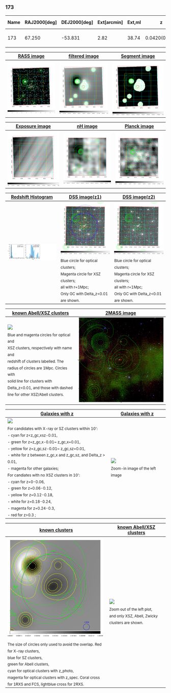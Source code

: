 <div STYLE="page-break-after: always;"></div>

### 173

|Name|RAJ2000[deg]|DEJ2000[deg] |Ext[arcmin]| Ext,ml | z | z_src| C|GC(XSZ,Delta_z<0.01)| GC(OPT,Delta_z<0.01)|GC| R_sig[arcmin] | R500[arcmin] | R500[Mpc]| CRsig[c/s] | CR500[c/s] |L500[1E44 erg/s]|F500[1E-12 erg/s/cm^2]| M500[1E14 Msun]|Tx[keV]|Cnt_sig|Beta|Rc[arcmin]|Comment|Alias|
|---|---|---|---|---|---|------|---|--------|---------|----------|---|---|---|---|---|---|---|---|---|---|---|---|---|---|
|173| 67.250| -53.831| 2.82| 38.74| 0.0420(0.005)| z1, z_xsz| B| MCXC| A, N| A, MCXC, N, W| 21.244| 14.705| 0.731| 0.445(0.091)| 0.423(0.087)| 0.339(0.058)| 8.216(1.415)| 1.16(0.10)| 2.37(0.13)| 143.6| 0.550(-0.032+0.048)| 3.913(-0.656+0.892)| -| k358|

|[RASS image](../image/173/173_img.pdf)|[filtered image](../image/173/173_fil.pdf)|[Segment image](../image/173/173_seg.pdf)|
|-------------------|--------------------|-------------------|
| <img src="../image/173/173_img.png" width="300">  | <img src="../image/173/173_fil.png" width="300">   | <img src="../image/173/173_seg.png" width="300">  |

|[Exposure image](../image/173/173_mex.pdf)| [nH image](../image/173/173_nh.pdf)| [Planck image](../image/173/173_p.pdf)|
|-------------------|--------------------|-------------------|
|<img src="../image/173/173_mex.png" width="300">   | <img src="../image/173/173_nh.png" width="300">    | <img src="../image/173/173_p.png" width="300"> |

|[Redshift Histogram](../image/173/173_zg.pdf) | [DSS image(z1)](../image/173/173_dss_z1.pdf)      |  [DSS image(z2)](../image/173/173_dss_z2.pdf)    |
|-------------------|--------------------|-------------------|
|<img src="../image/173/173_zg.png" width="300"> |<img src="../image/173/173_dss_z1.png" width="300"> <sub><br>Blue circle for optical clusters; <br>Magenta circle for XSZ clusters; <br>all with r=1Mpc; <br>Only GC with Delta_z<0.01 are shown. </sub>| <img src="../image/173/173_dss_z2.png" width="300"><sub><br>Blue circle for optical clusters; <br>Magenta circle for XSZ clusters; <br>all with r=1Mpc; <br>Only GC with Delta_z<0.01 are shown. </sub> |

|[known Abell/XSZ clusters](../image/173/173_m.pdf) | [2MASS image](../image/173/173_2mass.pdf)      |
|-------------------|-------------------|
|<img src=../image/173/173_m.png width="300"> <br><sub>Blue and magenta circles for optical and <br>XSZ clusters, respectively with name and <br>redshift of clusters labelled. The <br>radius of circles are 1Mpc. Circles with <br>solid line for clusters with <br>Delta_z<0.01, and those with dashed <br>line for other XSZ/Abell clusters.        </sub>|<img src="../image/173/173_2mass.png" width="300">  |

|[Galaxies with z](../image/173/173_opt_ned.pdf) |[Galaxies with z](../image/173/173_opt_ned_zoom.pdf) |
|-------------------|-------------------|
| <img src=../image/173/173_opt_ned.png width="300"> <br><sub> For candidates with X-ray or SZ clusters within 10': <br> - cyan for z<z_gc,xsz-0.01, <br> - green for z=z_gc,x-0.01~ z_gc,x+0.01, <br> - yellow for z=z_gc,sz-0.01~ z_gc,sz+0.01, <br> - white for z between z_gc,x and z_gc,sz, and Delta_z > 0.01, <br> - magenta for other galaxies; <br>For candiates with no XSZ clusters in 10': <br> - cyan for z=0-0.06, <br> - green for z=0.06-0.12, <br> - yellow for z=0.12-0.18, <br> - white for z=0.18-0.24, <br> - magenta for z=0.24-0.3, <br> - red for z>0.3 ;  </sub>|<img src=../image/173/173_opt_ned_zoom.png width="300">  <br><sub> Zoom-in image of the left image</sub>|

|[known clusters](../image/173/173_gc.pdf) |[known Abell/XSZ clusters](../image/173/173_gc_large.pdf) |
|-------------------|-------------------|
| <img src=../image/173/173_gc.png width="300"> <br><sub> The size of circles only used to avoid the overlap. Red for X-ray clusters, <br> blue for SZ clusters, <br> green for Abell clusters, <br> cyan for optical clusters with z_photo, <br> magenta for optical clusters with z_spec. Coral cross for 1RXS and FCS, lightblue cross for 2RXS. </sub>|<img src=../image/173/173_gc_large.png width="300"> <br><sub> Zoom out of the left plot, <br> and only XSZ, Abell, Zwicky clusters are shown. </sub> |



